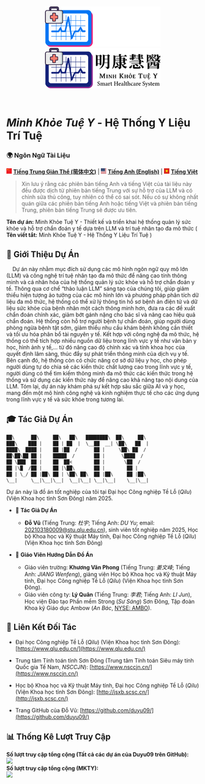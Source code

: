 <p align="center">
  <br>
  <img src="./image/mkty_cn_dark.svg#gh-dark-mode-only" style="width:60%;">
  <img src="./image/mkty_cn_light.svg#gh-light-mode-only" style="width:60%;">
</p>
<br>

# _Minh Khỏe Tuệ Y_ - Hệ Thống Y Liệu Trí Tuệ

### 🌍 Ngôn Ngữ Tài Liệu

<img src="./image/PRC_flag.svg" alt="PRC" style="height: 1em;"> [**Tiếng Trung Giản Thể (简体中文)**](./README.md) | <img src="./image/USA_flag.svg" alt="USA" style="height: 1em;"> [**Tiếng Anh (English)**](./README_EN.md) | <img src="./image/SRV_flag.svg" alt="SRV" style="height: 1em;"> [**Tiếng Việt**](./README_VN.md)

> Xin lưu ý rằng các phiên bản tiếng Anh và tiếng Việt của tài liệu này đều được dịch từ phiên bản tiếng Trung với sự hỗ trợ của LLM và có chỉnh sửa thủ công, tuy nhiên có thể có sai sót. Nếu có sự không nhất quán giữa các phiên bản tiếng Anh hoặc tiếng Việt và phiên bản tiếng Trung, phiên bản tiếng Trung sẽ được ưu tiên.

**Tên dự án:** Minh Khỏe Tuệ Y - Thiết kế và triển khai hệ thống quản lý sức khỏe và hỗ trợ chẩn đoán y tế dựa trên LLM và trí tuệ nhân tạo đa mô thức ( **Tên viết tắt:** Minh Khỏe Tuệ Y - Hệ Thống Y Liệu Trí Tuệ )

## 📖 Giới Thiệu Dự Án

&nbsp;&nbsp;&nbsp;&nbsp;Dự án này nhằm mục đích sử dụng các mô hình ngôn ngữ quy mô lớn (LLM) và công nghệ trí tuệ nhân tạo đa mô thức để nâng cao tính thông minh và cá nhân hóa của hệ thống quản lý sức khỏe và hỗ trợ chẩn đoán y tế. Thông qua cơ chế “thảo luận LLM” sáng tạo của chúng tôi, giúp giảm thiểu hiện tượng ảo tưởng của các mô hình lớn và phương pháp phân tích dữ liệu đa mô thức, hệ thống có thể xử lý thông tin hồ sơ bệnh án điện tử và dữ liệu sức khỏe của bệnh nhân một cách thông minh hơn, đưa ra các đề xuất chẩn đoán chính xác, giảm bớt gánh nặng cho bác sĩ và nâng cao hiệu quả chẩn đoán. Hệ thống còn hỗ trợ người bệnh tự chẩn đoán, giúp người dùng phòng ngừa bệnh tật sớm, giảm thiểu nhu cầu khám bệnh không cần thiết và tối ưu hóa phân bổ tài nguyên y tế. Kết hợp với công nghệ đa mô thức, hệ thống có thể tích hợp nhiều nguồn dữ liệu trong lĩnh vực y tế như văn bản y học, hình ảnh y tế,... từ đó nâng cao độ chính xác và tính khoa học của quyết định lâm sàng, thúc đẩy sự phát triển thông minh của dịch vụ y tế. Bên cạnh đó, hệ thống còn có chức năng cơ sở dữ liệu y học, cho phép người dùng tự do chia sẻ các kiến thức chất lượng cao trong lĩnh vực y tế, người dùng có thể tìm kiếm thông minh đa mô thức các kiến thức trong hệ thống và sử dụng các kiến thức này để nâng cao khả năng tạo nội dung của LLM. Tóm lại, dự án này khám phá sự kết hợp sâu sắc giữa AI và y học, mang đến một mô hình công nghệ và kinh nghiệm thực tế cho các ứng dụng trong lĩnh vực y tế và sức khỏe trong tương lai.  

## 🎓 Tác Giả Dự Án

```
██\      ██\     ██\   ██\   ████████\  ██\     ██\
███\    ███ |    ██ | ██  |  \__██  __| \██\   ██  |
████\  ████ |    ██ |██  /      ██ |     \██\ ██  /
██\██\██ ██ |    █████  /       ██ |      \████  /
██ \███  ██ |    ██  ██<        ██ |       \██  /
██ |\█  /██ |    ██ |\██\       ██ |        ██ |
██ | \_/ ██ |██\ ██ | \██\ ██\  ██ |██\     ██ |██\
\__|     \__|\__|\__|  \__|\__| \__|\__|    \__|\__|
```

Dự án này là đồ án tốt nghiệp của tôi tại Đại học Công nghiệp Tề Lỗ (_Qilu_) (Viện Khoa học tỉnh Sơn Đông) năm 2025.

- 👤 **Tác Giả Dự Án**
  - **Đỗ Vũ** (Tiếng Trung: _杜宇_; Tiếng Anh: _DU Yu_; email: <202103180009@stu.qlu.edu.cn>), sinh viên tốt nghiệp năm 2025, Học bộ Khoa học và Kỹ thuật Máy tính, Đại học Công nghiệp Tề Lỗ (_Qilu_) (Viện Khoa học tỉnh Sơn Đông)

- 🏫 **Giáo Viên Hướng Dẫn Đồ Án**
  - Giáo viên trường: **Khương Văn Phong** (Tiếng Trung: _姜文峰_; Tiếng Anh: _JIANG Wenfeng_), giảng viên Học bộ Khoa học và Kỹ thuật Máy tính, Đại học Công nghiệp Tề Lỗ (_Qilu_) (Viện Khoa học tỉnh Sơn Đông).
  - Giáo viên công ty: **Lý Quân** (Tiếng Trung: _李君_; Tiếng Anh: _LI Jun_), Học viện Đào tạo Phần mềm Strong (_Sư Sáng_) Sơn Đông, Tập đoàn Khoa kỹ Giáo dục Ambow (_An Bác_, [NYSE: AMBO](https://www.nyse.com/quote/XASE:AMBO)).

## 🔗 Liên Kết Đối Tác

- Đại học Công nghiệp Tề Lỗ (_Qilu_) (Viện Khoa học tỉnh Sơn Đông): [https://www.qlu.edu.cn/](https://www.qlu.edu.cn/)
  
- Trung tâm Tính toán tỉnh Sơn Đông (Trung tâm Tính toán Siêu máy tính Quốc gia Tế Nam, _NSCCJN_): [https://www.nsccjn.cn/](https://www.nsccjn.cn/)

- Học bộ Khoa học và Kỹ thuật Máy tính, Đại học Công nghiệp Tề Lỗ (_Qilu_) (Viện Khoa học tỉnh Sơn Đông): [http://jsxb.scsc.cn/](http://jsxb.scsc.cn/)

- Trang GitHub của Đỗ Vũ: [https://github.com/duyu09/](https://github.com/duyu09/)

## 📊 Thống Kê Lượt Truy Cập

<div><b>Số lượt truy cập tổng cộng (Tất cả các dự án của Duyu09 trên GitHub): </b><br><img src="https://profile-counter.glitch.me/duyu09/count.svg" /></div> 

<div><b>Số lượt truy cập tổng cộng (MKTY): </b>
<br><img src="https://profile-counter.glitch.me/duyu09-MKTY-SYSTEM/count.svg" /></div> 
